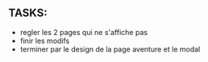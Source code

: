 ## TASKS:
- regler les 2 pages qui ne s'affiche pas
- finir les modifs
- terminer par le design de la page aventure et le modal